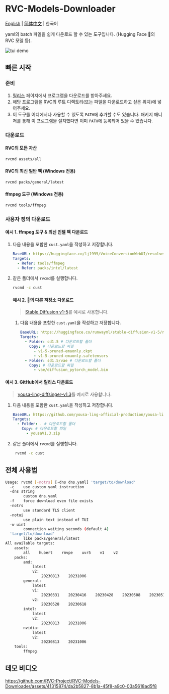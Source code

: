 # RVC-Models-Downloader

[English](README.md) | [简体中文](README_sc.md) | 한국어

yaml의 batch 파일을 쉽게 다운로드 할 수 있는 도구입니다. (Hugging Face 🤗의 RVC 모델 등).

![tui demo](https://github.com/RVC-Project/RVC-Models-Downloader/assets/41315874/db577dfb-8a6d-4909-b071-9d36cc77afc6)

## 빠른 시작

### 준비

1. [릴리스](https://github.com/RVC-Project/RVC-Models-Downloader/releases) 페이지에서 프로그램을 다운로드를 받아주세요.
2. 해당 프로그램을 RVC의 루트 디렉토리(또는 파일을 다운로드하고 싶은 위치)에 넣어주세요.
3. 이 도구를 어디에서나 사용할 수 있도록 `PATH`에 추가할 수도 있습니다. 패키지 매니저를 통해 이 프로그램을 설치했다면 이미 `PATH`에 등록되어 있을 수 있습니다.

### 다운로드

#### RVC의 모든 자산

```bash
rvcmd assets/all
```

#### RVC의 최신 일반 팩 (Windows 전용)

```bash
rvcmd packs/general/latest
```

#### ffmpeg 도구 (Windows 전용)

```bash
rvcmd tools/ffmpeg
```

### 사용자 정의 다운로드

#### 예시 1. ffmpeg 도구 & 최신 인텔 팩 다운로드

1. 다음 내용을 포함한 `cust.yaml`을 작성하고 저장합니다.
   ```yaml
   BaseURL: https://huggingface.co/lj1995/VoiceConversionWebUI/resolve/main
   Targets:
     - Refer: tools/ffmpeg
     - Refer: packs/intel/latest
   ```
2. 같은 폴더에서 `rvcmd`를 실행합니다.

   ```bash
   rvcmd -c cust
   ```

   #### 예시 2. 🤗의 다른 저장소 다운로드

   > [Stable Diffusion v1-5](https://huggingface.co/runwayml/stable-diffusion-v1-5)를 예시로 사용합니다.

   1. 다음 내용을 포함한 `cust.yaml`을 작성하고 저장합니다.
      ```yaml
      BaseURL: https://huggingface.co/runwayml/stable-diffusion-v1-5/resolve/main
      Targets:
        - Folder: sd1.5 # 다운로드할 폴더
          Copy: # 다운로드할 파일
            - v1-5-pruned-emaonly.ckpt
            - v1-5-pruned-emaonly.safetensors
        - Folder: sd1.5/vae # 다운로드할 폴더
          Copy: # 다운로드할 파일
            - vae/diffusion_pytorch_model.bin
      ```

#### 예시 3. GitHub에서 릴리스 다운로드

> [yousa-ling-diffsinger-v1.3](https://github.com/yousa-ling-official-production/yousa-ling-diffsinger-v1/releases/tag/v1.3)를 예시로 사용합니다.

1. 다음 내용을 포함한 `cust.yaml`을 작성하고 저장합니다.
   ```yaml
   BaseURL: https://github.com/yousa-ling-official-production/yousa-ling-diffsinger-v1/releases/download/v1.3
   Targets:
     - Folder: . # 다운로드할 폴더
       Copy: # 다운로드할 파일
         - yousaV1.3.zip
   ```
2. 같은 폴더에서 `rvcmd`를 실행합니다.

   ```bash
    rvcmd -c cust
   ```

## 전체 사용법

```bash
Usage: rvcmd [-notrs] [-dns dns.yaml] 'target/to/download'
  -c    use custom yaml instruction
  -dns string
        custom dns.yaml
  -f    force download even file exists
  -notrs
        use standard TLS client
  -notui
        use plain text instead of TUI
  -w uint
        connection waiting seconds (default 4)
  'target/to/download'
        like packs/general/latest
All available targets:
    assets:
        all    hubert    rmvpe    uvr5    v1    v2
    packs:
        amd:
            latest
            v2:
                20230813    20231006
        general:
            latest
            v1:
                20230331    20230416    20230428    20230508    20230513    20230516    20230717
            v2:
                20230528    20230618
        intel:
            latest
            v2:
                20230813    20231006
        nvidia:
            latest
            v2:
                20230813    20231006
    tools:
        ffmpeg
```

## 데모 비디오

https://github.com/RVC-Project/RVC-Models-Downloader/assets/41315874/da2b5827-8b1a-45f8-a9c0-03a5618ad5f8
